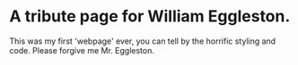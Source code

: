 # A tribute page for William Eggleston.
This was my first 'webpage' ever, you can tell by the horrific styling and code.
Please forgive me Mr. Eggleston.
